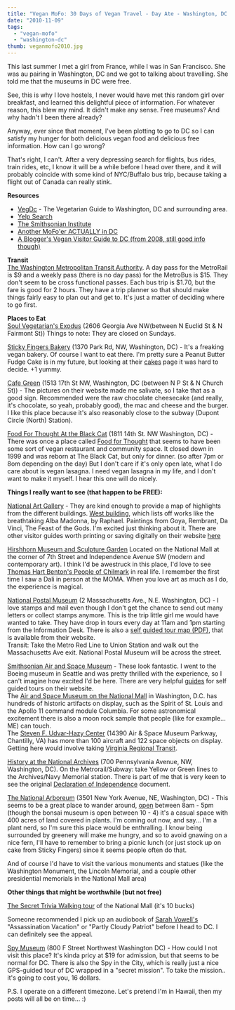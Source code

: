 ```yaml
---
title: "Vegan MoFo: 30 Days of Vegan Travel - Day Ate - Washington, DC - Looking for The American Experience"
date: "2010-11-09"
tags:
  - "vegan-mofo"
  - "washington-dc"
thumb: veganmofo2010.jpg
---
```


This last summer I met a girl from France, while I was in San Francisco. She was au pairing in Washington, DC and we got to talking about travelling. She told me that the museums in DC were free.

See, this is why I love hostels, I never would have met this random girl over breakfast, and learned this delightful piece of information. For whatever reason, this blew my mind. It didn't make any sense. Free museums? And why hadn't I been there already?  

Anyway, ever since that moment, I've been plotting to go to DC so I can satisfy my hunger for both delicious vegan food and delicious free information. How can I go wrong?  

That's right, I can't. After a very depressing search for flights, bus rides, train rides, etc, I know it will be a while before I head over there, and it will probably coincide with some kind of NYC/Buffalo bus trip, because taking a flight out of Canada can really stink.  

**Resources**  

- [VegDc](http://www.vegdc.com/) - The Vegetarian Guide to Washington, DC and surrounding area.
- [Yelp Search](http://www.yelp.com/search?find_desc=vegan&ns=1&find_loc=Washington,+DC)
- [The Smithsonian Institute](http://www.si.edu/)
- [Another MoFo'er ACTUALLY in DC](http://veganopoly.wordpress.com/2010/11/04/vegan-in-dc/)
- [A Blogger's Vegan Visitor Guide to DC (from 2008, still good info though)](http://vegtalk.blogspot.com/2008/03/vegan-visitor-guide-to-washington-dc.html)

**Transit**  
[The Washington Metropolitan Transit Authority](http://www.wmata.com/). A day pass for the MetroRail is $9 and a weekly pass (there is no day pass) for the MetroBus is $15. They don't seem to be cross functional passes. Each bus trip is $1.70, but the fare is good for 2 hours. They have a trip planner so that should make things fairly easy to plan out and get to. It's just a matter of deciding where to go first.  

**Places to Eat**  
[Soul Vegetarian's Exodus](http://www.yelp.com/biz/soul-vegetarians-exodus-washington) (2606 Georgia Ave NW(between N Euclid St & N Fairmont St)) Things to note: They are closed on Sundays.  

[Sticky Fingers Bakery](http://stickyfingersbakery.com/) (1370 Park Rd, NW, Washington, DC) - It's a freaking vegan bakery. Of course I want to eat there. I'm pretty sure a Peanut Butter Fudge Cake is in my future, but looking at their [cakes](http://www.stickyfingersbakery.com/index.php?option=com_content&task=view&id=13&Itemid=20) page it was hard to decide. +1 yummy.  

[Cafe Green](http://www.javagreen.net/) (1513 17th St NW, Washington, DC (between N P St & N Church St)) - The pictures on their website made me salivate, so I take that as a good sign. Recommended were the raw chocolate cheesecake (and really, it's chocolate, so yeah, probably good), the mac and cheese and the burger. I like this place because it's also reasonably close to the subway (Dupont Circle (North) Station).  

[Food For Thought At the Black Cat](http://www.blackcatdc.com/food.html) (1811 14th St. NW Washington, DC) - There was once a place called [Food for Thought](http://myspiritualrevelationsandotherbs.com/photogalleryHover1.html) that seems to have been some sort of vegan restaurant and community space. It closed down in 1999 and was reborn at The Black Cat, but only for dinner. (so after 7pm or 8om depending on the day) But I don't care if it's only open late, what I do care about is vegan lasagna. I need vegan lasagna in my life, and I don't want to make it myself. I hear this one will do nicely.  


**Things I really want to see (that happen to be FREE):**  

[National Art Gallery](http://www.nga.gov/home.htm) - They are kind enough to provide a map of highlights from the different buildings. [West building](http://www.nga.gov/collection/pdf/wbhighlights.pdf), which lists off works like the breathtaking Alba Madonna, by Raphael. Paintings from Goya, Rembrant, Da Vinci, The Feast of the Gods. I'm excited just thinking about it. There are other visitor guides worth printing or saving digitally on their website [here](http://www.nga.gov/ginfo/index.shtm)  


[Hirshhorn Museum and Sculpture Garden](http://hirshhorn.si.edu/visit/index.asp?key=8) Located on the National Mall at the corner of 7th Street and Independence Avenue SW (modern and contemporary art). I think I'd be awestruck in this place, I'd love to see [Thomas Hart Benton's People of Chilmark](http://hirshhorn.si.edu/visit/collection_object.asp?key=30&subkey=3937) in real life. I remember the first time I saw a Dali in person at the MOMA. When you love art as much as I do, the experience is magical.  


[National Postal Museum](http://www.postalmuseum.si.edu/index.html) (2 Massachusetts Ave., N.E. Washington, DC) - I love stamps and mail even though I don't get the chance to send out many letters or collect stamps anymore. This is the trip little girl me would have wanted to take. They have drop in tours every day at 11am and 1pm starting from the Information Desk. There is also a [self guided tour map (PDF)](http://www.postalmuseum.si.edu/museum/NPM_Self-Guide.pdf), that is available from their website.  
Transit: Take the Metro Red Line to Union Station and walk out the Massachusetts Ave exit. National Postal Museum will be across the street.  


[Smithsonian Air and Space Museum](http://www.nasm.si.edu/) - These look fantastic. I went to the Boeing museum in Seattle and was pretty thrilled with the experience, so I can't imagine how excited I'd be here. There are very helpful [guides](http://www.nasm.si.edu/visit/guides/index.cfm) for self guided tours on their website.  
The [Air and Space Museum on the National Mall](http://www.nasm.si.edu/museum/flagship.cfm) in Washington, D.C. has hundreds of historic artifacts on display, such as the Spirit of St. Louis and the Apollo 11 command module Columbia. For some astronomical excitement there is also a moon rock sample that people (like for example... ME) can touch.  
The [Steven F. Udvar-Hazy Center](http://www.nasm.si.edu/museum/udvarhazy/) (14390 Air & Space Museum Parkway, Chantilly, VA) has more than 100 aircraft and 122 space objects on display. Getting here would involve taking [Virginia Regional Transit](http://www.vatransit.org/bus_schedules.cfm).  


[History at the National Archives](http://www.archives.gov/) (700 Pennsylvania Avenue, NW, Washington, DC). On the Metrorail/Subway: take Yellow or Green lines to the Archives/Navy Memorial station. There is part of me that is very keen to see the original [Declaration of Independence](http://en.wikipedia.org/wiki/United_States_Declaration_of_Independence) document.  


[The National Arboreum](http://www.usna.usda.gov/) (3501 New York Avenue, NE, Washington, DC) - This seems to be a great place to wander around, [open](http://www.usna.usda.gov/Information/hoursadm.html) between 8am - 5pm (though the bonsai museum is open between 10 - 4) it's a casual space with 400 acres of land covered in plants. I'm coming out now, and say... I'm a plant nerd, so I'm sure this place would be enthralling. I know being surrounded by greenery will make me hungry, and so to avoid gnawing on a nice fern, I'll have to remember to bring a picnic lunch (or just stock up on cake from Sticky Fingers) since it seems people often do that.  


And of course I'd have to visit the various monuments and statues (like the Washington Monument, the Lincoln Memorial, and a couple other presidential memorials in the National Mall area)  


**Other things that might be worthwhile (but not free)**  

[The Secret Trivia Walking tour](http://www.washingtonwalks.com/tours/secret-dc-trivia.shtml) of the National Mall (it's 10 bucks)  


Someone recommended I pick up an audiobook of [Sarah Vowell's](http://en.wikipedia.org/wiki/Sarah_Vowell) "Assassination Vacation" or "Partly Cloudy Patriot" before I head to DC. I can definitely see the appeal.  


[Spy Museum](http://www.spymuseum.org/) (800 F Street Northwest Washington DC) - How could I not visit this place? It's kinda pricy at $19 for admission, but that seems to be normal for DC. There is also the Spy in the City, which is really just a nice GPS-guided tour of DC wrapped in a "secret mission". To take the mission.. it's going to cost you, 16 dollars.  


P.S. I operate on a different timezone. Let's pretend I'm in Hawaii, then my posts will all be on time... :)
